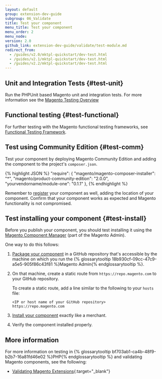 ```yaml
---
layout: default
group: extension-dev-guide
subgroup: 06_Validate
title: Test your component
menu_title: Test your component
menu_order: 2
menu_node:
version: 2.0
github_link: extension-dev-guide/validate/test-module.md
redirect_from:
  - /guides/v2.0/mktpl-quickstart/dev-test.html
  - /guides/v2.1/mktpl-quickstart/dev-test.html
  - /guides/v2.2/mktpl-quickstart/dev-test.html
---
```


## Unit and Integration Tests {#test-unit}

Run the PHPUnit based Magento unit and integration tests.
For more information see the <a href="{{page.baseurl}}/test/testing.html">Magento Testing Overview</a>

## Functional testing {#test-functional}
For further testing with the Magento functional testing frameworks, see
[Functional Testing Framework]({{page.baseurl}}/mtf/mtf_introduction.html).

## Test using Community Edition {#test-comm}
Test your component by deploying Magento Community Edition and adding the component to the project's <code>composer.json</code>.

{% highlight JSON %}
"require": {
    "magento/magento-composer-installer": "*",
    "magento/product-community-edition": "2.0.0",
    "yourvendorname/module-one": "0.1.1"
},
{% endhighlight %}

Remember to [register]({{page.baseurl}}/extension-dev-guide/build/component-registration.html) your component as well, adding the location of your component. Confirm that your component works as expected and Magento functionality is not compromised.

## Test installing your component {#test-install}
Before you publish your component, you should test installing it using the <a href="{{page.baseurl}}/comp-mgr/bk-compman-upgrade-guide.html" target="_blank">Magento Component Manager</a> (part of the Magento Admin).

One way to do this follows:

1.	<a href="{{page.baseurl}}/extension-dev-guide/package/package_module.html">Package your component</a> in a GitHub repository that's accessible by the machine on which you run the {% glossarytooltip 18b930cf-09cc-47c9-a5e5-905f86c43f81 %}Magento Admin{% endglossarytooltip %}.
2.	On that machine, create a static route from `https://repo.magento.com` to your GitHub repository.

	To create a static route, add a line similar to the following to your `hosts` file:

		<IP or host name of your GitHub repository> https://repo.magento.com

3.	<a href="{{page.baseurl}}/comp-mgr/extens-man/extensman-checklist.html">Install your component</a> exactly like a merchant.
4.	Verify the component installed properly.







## More information
For more information on testing in {% glossarytooltip bf703ab1-ca4b-48f9-b2b7-16a81fd46e02 %}PHP{% endglossarytooltip %} and validating Magento components, see the following:

* [Validating Magento Extensions](http://www.gorillagroup.com/trending/insight/validating-magento-extensions-phpunit/){:target="_blank"}
